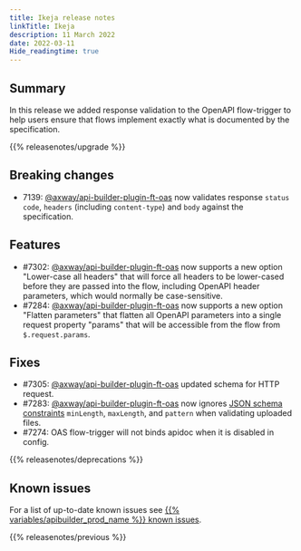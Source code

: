 ```yaml
---
title: Ikeja release notes
linkTitle: Ikeja
description: 11 March 2022
date: 2022-03-11
Hide_readingtime: true
---
```

## Summary
In this release we added response validation to the OpenAPI flow-trigger to help users ensure that flows implement exactly what is documented by the specification.

{{% releasenotes/upgrade %}}

## Breaking changes
* 7139: [@axway/api-builder-plugin-ft-oas](https://www.npmjs.com/package/@axway/api-builder-plugin-ft-oas) now validates response `status code`, `headers` (including `content-type`) and `body` against the specification.

## Features

* #7302: [@axway/api-builder-plugin-ft-oas](https://www.npmjs.com/package/@axway/api-builder-plugin-ft-oas) now supports a new option "Lower-case all headers" that will force all headers to be lower-cased before they are passed into the flow, including OpenAPI header parameters, which would normally be case-sensitive.
* #7284: [@axway/api-builder-plugin-ft-oas](https://www.npmjs.com/package/@axway/api-builder-plugin-ft-oas) now supports a new option "Flatten parameters" that flatten all OpenAPI parameters into a single request property "params" that will be accessible from the flow from `$.request.params`.

## Fixes

* #7305: [@axway/api-builder-plugin-ft-oas](https://www.npmjs.com/package/@axway/api-builder-plugin-ft-oas) updated schema for HTTP request.
* #7283: [@axway/api-builder-plugin-ft-oas](https://www.npmjs.com/package/@axway/api-builder-plugin-ft-oas) now ignores [JSON schema constraints](https://json-schema.org/understanding-json-schema/reference/string.html#id5) `minLength`, `maxLength`, and `pattern` when validating uploaded files.
* #7274: OAS flow-trigger will not binds apidoc when it is disabled in config.

{{% releasenotes/deprecations %}}

<!-- Regenerate modules/plugins with api-builder-tools script -->
<!-- ## Updated modules -->

<!-- ## Updated plugins -->

## Known issues

For a list of up-to-date known issues see [{{% variables/apibuilder_prod_name %}} known issues](/docs/known_issues/).

{{% releasenotes/previous %}}
